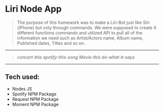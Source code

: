Liri Node App
=============

> The purpose of this homework was to make a Liri-Bot just like Siri (iPhone) but only through commands.
> We were supposed to create 4 different functions commands and utilized API to pull all of the information we need such as Artist/Actors name, Album name, Published dates, Titles and so on.
------------------------------------------------------------
> *concert-this*
> *spotify-this-song*
>*Movie-this*
>*do-what-it-says*
------------------------------------------------------------

Tech used:
---------- 
* Nodes JS 
* Spotify NPM Package
* Request NPM Package
* Moment NPM Package

